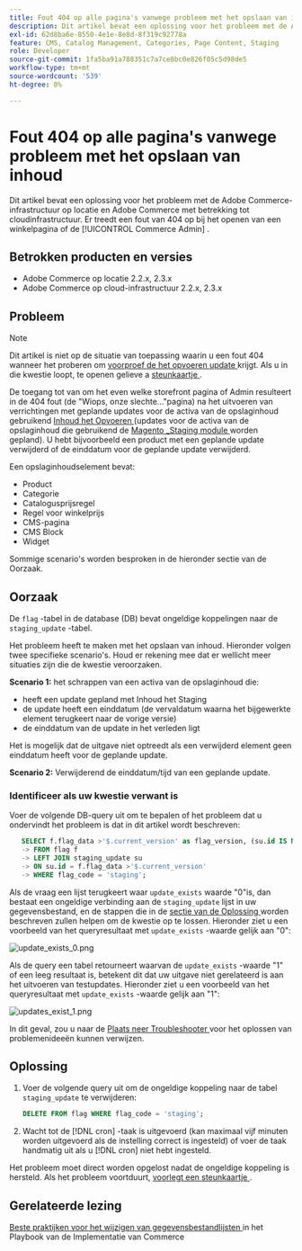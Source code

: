 ```yaml
---
title: Fout 404 op alle pagina's vanwege probleem met het opslaan van inhoud
description: Dit artikel bevat een oplossing voor het probleem met de Adobe Commerce-infrastructuur op locatie en Adobe Commerce met betrekking tot cloudinfrastructuur. Er treedt een fout van 404 op bij het openen van een winkelpagina of de [!UICONTROL Commerce Admin] .
exl-id: 62d8ba6e-8550-4e1e-8e8d-8f319c92778a
feature: CMS, Catalog Management, Categories, Page Content, Staging
role: Developer
source-git-commit: 1fa5ba91a788351c7a7ce8bc0e826f05c5d98de5
workflow-type: tm+mt
source-wordcount: '539'
ht-degree: 0%

---
```


# Fout 404 op alle pagina&#39;s vanwege probleem met het opslaan van inhoud

Dit artikel bevat een oplossing voor het probleem met de Adobe Commerce-infrastructuur op locatie en Adobe Commerce met betrekking tot cloudinfrastructuur. Er treedt een fout van 404 op bij het openen van een winkelpagina of de [!UICONTROL Commerce Admin] .

## Betrokken producten en versies

* Adobe Commerce op locatie 2.2.x, 2.3.x
* Adobe Commerce op cloud-infrastructuur 2.2.x, 2.3.x

## Probleem

>[!NOTE]
>
>Dit artikel is niet op de situatie van toepassing waarin u een fout 404 wanneer het proberen om [ voorproef de het opvoeren update ](https://experienceleague.adobe.com/en/docs/commerce-admin/content-design/guide-overview#preview-the-scheduled-change) krijgt. Als u in die kwestie loopt, te openen gelieve a [ steunkaartje ](https://experienceleague.adobe.com/en/docs/commerce-knowledge-base/kb/help-center-guide/magento-help-center-user-guide#support-case).

De toegang tot van om het even welke storefront pagina of Admin resulteert in de 404 fout (de &quot;Wiops, onze slechte...&quot;pagina) na het uitvoeren van verrichtingen met geplande updates voor de activa van de opslaginhoud gebruikend [ Inhoud het Opvoeren ](https://experienceleague.adobe.com/docs/commerce-admin/content-design/staging/content-staging.html) (updates voor de activa van de opslaginhoud die gebruikend de [ Magento \_Staging module ](https://developer.adobe.com/commerce/php/module-reference/) worden gepland). U hebt bijvoorbeeld een product met een geplande update verwijderd of de einddatum voor de geplande update verwijderd.

Een opslaginhoudselement bevat:

* Product
* Categorie
* Catalogusprijsregel
* Regel voor winkelprijs
* CMS-pagina
* CMS Block
* Widget

Sommige scenario&#39;s worden besproken in de hieronder sectie van de Oorzaak.

## Oorzaak

De `flag` -tabel in de database (DB) bevat ongeldige koppelingen naar de `staging_update` -tabel.

Het probleem heeft te maken met het opslaan van inhoud. Hieronder volgen twee specifieke scenario&#39;s. Houd er rekening mee dat er wellicht meer situaties zijn die de kwestie veroorzaken.

**Scenario 1:** het schrappen van een activa van de opslaginhoud die:

* heeft een update gepland met Inhoud het Staging
* de update heeft een einddatum (de vervaldatum waarna het bijgewerkte element terugkeert naar de vorige versie)
* de einddatum van de update in het verleden ligt

Het is mogelijk dat de uitgave niet optreedt als een verwijderd element geen einddatum heeft voor de geplande update.

**Scenario 2:** Verwijderend de einddatum/tijd van een geplande update.

### Identificeer als uw kwestie verwant is

Voer de volgende DB-query uit om te bepalen of het probleem dat u ondervindt het probleem is dat in dit artikel wordt beschreven:

```sql
   SELECT f.flag_data >'$.current_version' as flag_version, (su.id IS NOT NULL) as update_exists
   -> FROM flag f
   -> LEFT JOIN staging_update su
   -> ON su.id = f.flag_data >'$.current_version'
   -> WHERE flag_code = 'staging';
```

Als de vraag een lijst terugkeert waar `update_exists` waarde &quot;0&quot;is, dan bestaat een ongeldige verbinding aan de `staging_update` lijst in uw gegevensbestand, en de stappen die in de [ sectie van de Oplossing ](#solution) worden beschreven zullen helpen om de kwestie op te lossen. Hieronder ziet u een voorbeeld van het queryresultaat met `update_exists` -waarde gelijk aan &quot;0&quot;:

![ update_exists_0.png ](assets/update_exists_0.png)

Als de query een tabel retourneert waarvan de `update_exists` -waarde &quot;1&quot; of een leeg resultaat is, betekent dit dat uw uitgave niet gerelateerd is aan het uitvoeren van testupdates. Hieronder ziet u een voorbeeld van het queryresultaat met `update_exists` -waarde gelijk aan &quot;1&quot;:

![ updates_exist_1.png ](assets/updates_exist_1.png)

In dit geval, zou u naar de [ Plaats neer Troubleshooter ](https://experienceleague.adobe.com/en/docs/commerce-knowledge-base/kb/troubleshooting/site-down-or-unresponsive/magento-site-down-troubleshooter) voor het oplossen van problemenideeën kunnen verwijzen.

## Oplossing

1. Voer de volgende query uit om de ongeldige koppeling naar de tabel `staging_update` te verwijderen:

   ```sql
   DELETE FROM flag WHERE flag_code = 'staging';
   ```

1. Wacht tot de [!DNL cron] -taak is uitgevoerd (kan maximaal vijf minuten worden uitgevoerd als de instelling correct is ingesteld) of voer de taak handmatig uit als u [!DNL cron] niet hebt ingesteld.

Het probleem moet direct worden opgelost nadat de ongeldige koppeling is hersteld. Als het probleem voortduurt, [ voorlegt een steunkaartje ](https://experienceleague.adobe.com/en/docs/commerce-knowledge-base/kb/help-center-guide/magento-help-center-user-guide#support-case).

## Gerelateerde lezing

[ Beste praktijken voor het wijzigen van gegevensbestandlijsten ](https://experienceleague.adobe.com/en/docs/commerce-operations/implementation-playbook/best-practices/development/modifying-core-and-third-party-tables#why-adobe-recommends-avoiding-modifications) in het Playbook van de Implementatie van Commerce

